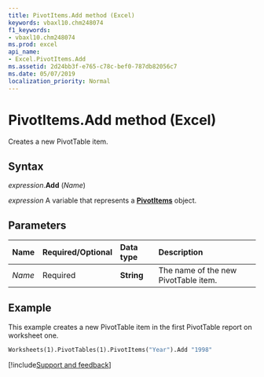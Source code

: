 ```yaml
---
title: PivotItems.Add method (Excel)
keywords: vbaxl10.chm248074
f1_keywords:
- vbaxl10.chm248074
ms.prod: excel
api_name:
- Excel.PivotItems.Add
ms.assetid: 2d24bb3f-e765-c78c-bef0-787db82056c7
ms.date: 05/07/2019
localization_priority: Normal
---
```



# PivotItems.Add method (Excel)

Creates a new PivotTable item.


## Syntax

_expression_.**Add** (_Name_)

_expression_ A variable that represents a **[PivotItems](Excel.PivotItems.md)** object.


## Parameters

|Name|Required/Optional|Data type|Description|
|:-----|:-----|:-----|:-----|
| _Name_|Required| **String**|The name of the new PivotTable item.|

## Example

This example creates a new PivotTable item in the first PivotTable report on worksheet one.

```vb
Worksheets(1).PivotTables(1).PivotItems("Year").Add "1998"
```



[!include[Support and feedback](~/includes/feedback-boilerplate.md)]